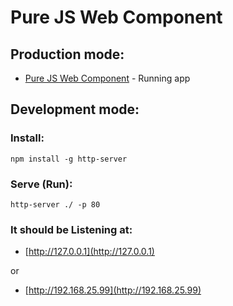 # Pure JS Web Component

## Production mode:

* [Pure JS Web Component](https://github.com/murilloves/pure-js-web-component) - Running app

## Development mode:
### Install:
`npm install -g http-server`

### Serve (Run):
`http-server ./ -p 80`

### It should be Listening at:
* [http://127.0.0.1](http://127.0.0.1)

or

* [http://192.168.25.99](http://192.168.25.99)
